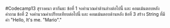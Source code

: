 #Codecamp13
สุรางคนา ตากันธะ
ข้อที่ 1 จงคำนวณค่าด้านล่างต่อไปนี้ และ คอมเม้นตอบหลังคำถาม
ข้อที่ 2 จงคำนวณค่าเปรียบเทียบต่อไปนี้ และ คอมเม้นตอบด้านหลัง
ข้อที่ 3 สร้าง String ที่มีค่า "Hello, It's me. "Mario"."
